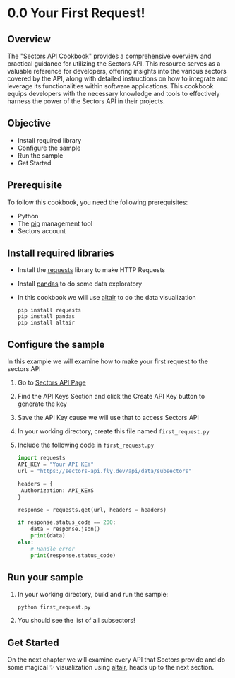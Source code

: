 # 0.0 Your First Request!

## Overview

The "Sectors API Cookbook" provides a comprehensive overview and practical guidance for utilizing the Sectors API. This resource serves as a valuable reference for developers, offering insights into the various sectors covered by the API, along with detailed instructions on how to integrate and leverage its functionalities within software applications. This cookbook equips developers with the necessary knowledge and tools to effectively harness the power of the Sectors API in their projects.

## Objective

- Install required library
- Configure the sample
- Run the sample
- Get Started

## Prerequisite

To follow this cookbook, you need the following prerequisites:

- Python
- The [pip](https://pypi.org/project/pip/) management tool
- Sectors account

## Install required libraries

- Install the [requests](https://requests.readthedocs.io/en/latest/) library to make HTTP Requests

- Install [pandas](https://pypi.org/project/pandas/) to do some data exploratory
- In this cookbook we will use [altair](https://pypi.org/project/altair/) to do the data visualization

  ```
  pip install requests
  pip install pandas
  pip install altair
  ```

## Configure the sample

In this example we will examine how to make your first request to the sectors API

1. Go to [Sectors API Page](https://www.sectors.app/api)
2. Find the API Keys Section and click the Create API Key button to generate the key
3. Save the API Key cause we will use that to access Sectors API
4. In your working directory, create this file named `first_request.py`
5. Include the following code in `first_request.py`

   ```python
   import requests
   API_KEY = "Your API KEY"
   url = "https://sectors-api.fly.dev/api/data/subsectors"

   headers = {
    Authorization: API_KEYS
   }

   response = requests.get(url, headers = headers)

   if response.status_code == 200:
       data = response.json()
       print(data)
   else:
       # Handle error
       print(response.status_code)
   ```

## Run your sample

1. In your working directory, build and run the sample:

   ```
   python first_request.py
   ```

2. You should see the list of all subsectors!

## Get Started

On the next chapter we will examine every API that Sectors provide and do some magical :sparkles: visualization using [altair](<(https://pypi.org/project/altair/)>), heads up to the next section.
